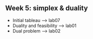 ## Week 5: simplex & duality
- Initial tableau --> lab07
- Duality and feasibility --> lab01
- Dual problem --> lab02
